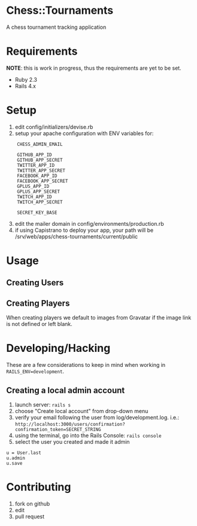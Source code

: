 Chess::Tournaments
==================

A chess tournament tracking application

Requirements
============

**NOTE**: this is work in progress, thus the requirements are yet to be set.

* Ruby 2.3
* Rails 4.x

Setup
=====

1. edit config/initializers/devise.rb
2. setup your apache configuration with ENV variables for:
```
    CHESS_ADMIN_EMAIL

    GITHUB_APP_ID
    GITHUB_APP_SECRET
    TWITTER_APP_ID
    TWITTER_APP_SECRET
    FACEBOOK_APP_ID
    FACEBOOK_APP_SECRET
    GPLUS_APP_ID
    GPLUS_APP_SECRET
    TWITCH_APP_ID
    TWITCH_APP_SECRET

    SECRET_KEY_BASE
```
3. edit the mailer domain in config/environments/production.rb
4. if using Capistrano to deploy your app, your path will be /srv/web/apps/chess-tournaments/current/public

Usage
=====

Creating Users
--------------

Creating Players
----------------
When creating players we default to images from Gravatar if the image link is not defined or left blank.

Developing/Hacking
==================

These are a few considerations to keep in mind when working in `RAILS_ENV=development`.

Creating a local admin account
------------------------------

1. launch server: `rails s`
2. choose "Create local account" from drop-down menu
3. verify your email following the user from log/development.log. i.e.: `http://localhost:3000/users/confirmation?confirmation_token=SECRET_STRING`
4. using the terminal, go into the Rails Console: `rails console`
5. select the user you created and made it admin
```
u = User.last
u.admin
u.save
```


Contributing
============

1. fork on github
2. edit
3. pull request
